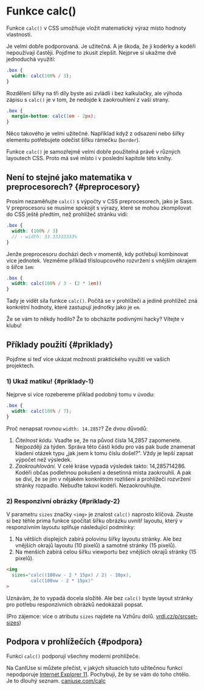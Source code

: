 # Funkce calc()

Funkce `calc()` v CSS umožňuje vložit matematický výraz místo hodnoty vlastnosti.

<div class="book-index" data-book-index="calc()"></div>

Je velmi dobře podporovaná. Je užitečná. A je škoda, že ji kodérky a kodéři nepoužívají častěji. Pojďme to zkusit zlepšit. Nejprve si ukažme dvě jednoduchá využití:

```css
.box {
  width: calc(100% / 3);
}
```

Rozdělení šířky na tři díly byste asi zvládli i bez kalkulačky, ale výhoda zápisu s `calc()` je v tom, že nedojde k zaokrouhlení z vaší strany.

```css
.box {
  margin-bottom: calc(1em - 2px); 
}
```

Něco takového je velmi užitečné. Například když z odsazení nebo šířky elementu potřebujete odečíst šířku rámečku (`border`).

<div class="ebook-only" markdown="1">

Funkce `calc()` je samozřejmě velmi dobře použitelná právě v různých layoutech CSS. Proto má své místo i v poslední kapitole této knihy.

</div>

## Není to stejné jako matematika v preprocesorech? {#preprocesory}

Prosím nezaměňujte `calc()` s výpočty v CSS preprocesorech, jako je Sass. V preprocesoru se musíme spokojit s výrazy, které se mohou zkompilovat do CSS ještě předtím, než prohlížeč stránku vidí:

```scss
.box {
  width: (100% / 3)
  // › width: 33.33333333%
}
```

Jenže preprocesoru dochází dech v momentě, kdy potřebuji kombinovat více jednotek. Vezměme příklad třísloupcového rozvržení s vnějším okrajem o šířce `1em`:

```css
.box {
  width: calc(100% / 3 - (2 * 1em))
}
```

Tady je vidět síla funkce `calc()`. Počítá se v prohlížeči a jedině prohlížeč zná konkrétní hodnoty, které zastupují jednotky jako je `em`.

<!-- AdSnippet -->

Že se vám to někdy hodilo? Že to obcházíte podivnými hacky? Vítejte v klubu!

## Příklady použití {#priklady}

Pojďme si teď více ukázat možnosti praktického využití ve vašich projektech.

### 1) Ukaž matiku! {#priklady-1}

Nejprve si více rozebereme příklad podobný tomu v úvodu:

```css
.box {
  width: calc(100% / 7);
}
```

Proč nenapsat rovnou `width: 14.2857`? Ze dvou důvodů:

1. *Čitelnost kódu.* Vsaďte se, že na původ čísla 14,2857 zapomenete. Nejpozději za týden. Správa této části kódu pro vás pak bude znamenat kladení otázek typu „jak jsem k tomu číslu došel?“. Vždy je lepší zapsat výpočet než výsledek.
2. *Zaokrouhlování.*  V celé kráse vypadá výsledek takto: 14,285714286. Kodéři občas podlehnou pokušení a desetinná místa zaokrouhlí. A pak se diví, že se jim v nějakém konkrétním rozlišení a prohlížeči rozvržení stránky rozpadlo. Nebuďte takoví kodéři. Nezaokrouhlujte.

### 2) Responzivní obrázky {#priklady-2}

V parametru `sizes` značky `<img>` je znalost `calc()` naprosto klíčová. Zkuste si bez téhle prima funkce spočítat šířku obrázku uvnitř layoutu, který v responzivním layoutu splňuje následující podmínky:

1. Na větších displejích zabírá polovinu šířky layoutu stránky. Ale bez vnějších okrajů layoutu (10 pixelů) a samotné stránky (15 pixelů).
2. Na menších zabírá celou šířku viewportu bez vnějších okrajů stránky (15 pixelů).

```html
<img
  sizes="calc((100vw - 2 * 15px) / 2) - 10px), 
         calc(100vw - 2 * 15px)"   
>
```

Uznávám, že to vypadá docela složitě. Ale bez `calc()` byste layout stránky pro potřebu responzivních obrázků nedokázali popsat.

<!-- AdSnippet -->

(Pro zájemce: více o atributu `sizes` najdete na Vzhůru dolů. [vrdl.cz/p/srcset-sizes](https://www.vzhurudolu.cz/prirucka/srcset-sizes))

## Podpora v prohlížečích {#podpora}

Funkci `calc()` podporují všechny moderní prohlížeče.

Na CanIUse si můžete přečíst, v jakých situacích tuto užitečnou funkci nepodporuje [Internet Explorer 11](msie.md). Pochybuji, že by se vám do toho chtělo. Je to dlouhý seznam. [caniuse.com/calc](https://caniuse.com/calc)

<!-- AdSnippet -->
